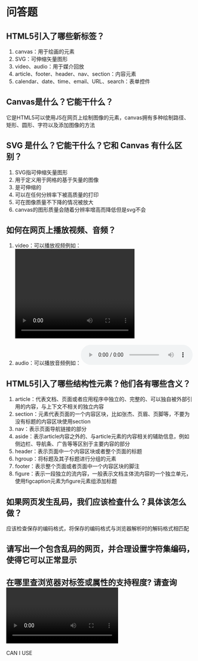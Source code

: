 # 问答题
## HTML5引入了哪些新标签？
1. canvas：用于绘画的元素
2. SVG：可伸缩矢量图形
3. video、audio：用于媒介回放
4. article、footer、header、nav、section：内容元素
5. calendar、date、time、email、URL、search：表单控件


## Canvas是什么？它能干什么？
它是HTML5可以使用JS在网页上绘制图像的元素，canvas拥有多种绘制路径、矩形、圆形、字符以及添加图像的方法


## SVG 是什么？它能干什么？它和 Canvas 有什么区别？
1. SVG指可伸缩矢量图形
2. 用于定义用于网格的基于矢量的图像
3. 是可伸缩的
4. 可以在任何分辨率下被高质量的打印
5. 可在图像质量不下降的情况被放大
6. canvas的图形质量会随着分辨率增高而降低但是svg不会


## 如何在网页上播放视频、音频？
1. video：可以播放视频例如：<video width="320" height="240" controls>
<source src="网址" type="video/mp4/">
</video>

2. audio：可以播放音频例如：<audio  controls>
<source src="网址" your browser does not support this audio format>
</audio>


## HTML5引入了哪些结构性元素？他们各有哪些含义？
1. article：代表文档、页面或者应用程序中独立的、完整的、可以独自被外部引用的内容，与上下文不相关的独立内容
2. section：元素代表页面的一个内容区块，比如张杰、页眉、页脚等，不要为没有标题的内容区块使用section
3. nav：表示页面导航链接的部分
4. aside：表示article内容之外的、与article元素的内容相关的辅助信息，例如侧边栏、导航条、广告等等区别于主要内容的部分
5. header：表示页面中一个内容区块或者整个页面的标题
6. hgroup：将标题及其子标题进行分组的元素
7. footer：表示整个页面或者页面中一个内容区块的脚注
8. figure：表示一段独立的流内容，一般表示文档主体流内容的一个独立单元，使用figcaption元素为figure元素组添加标题



## 如果网页发生乱码，我们应该检查什么？具体该怎么做？
应该检查保存的编码格式，将保存的编码格式与浏览器解析时的解码格式相匹配


## 请写出一个包含乱码的网页，并合理设置字符集编码，使得它可以正常显示




## 在哪里查浏览器对标签或属性的支持程度? 请查询<video>标签的浏览器兼容性，并截图
CAN I USE
